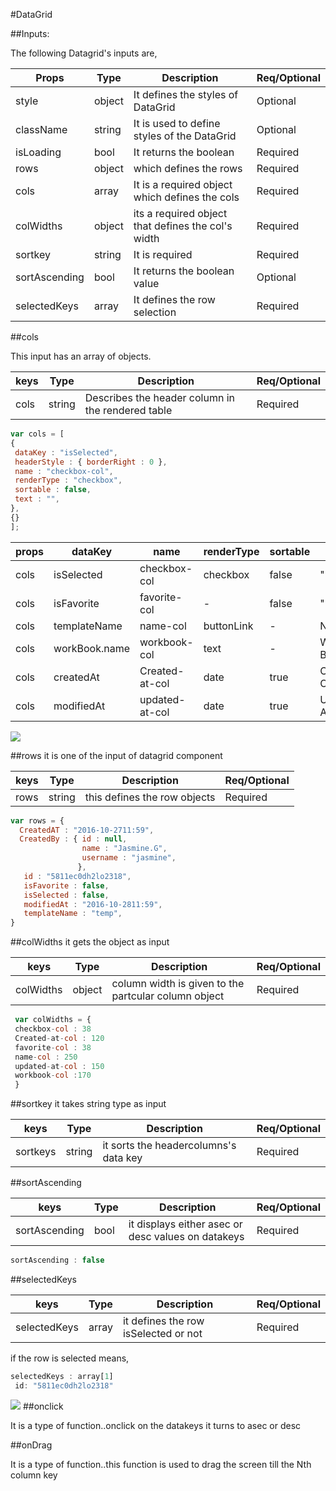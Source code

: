 #DataGrid

##Inputs:
 
The following Datagrid's inputs are,

Props | Type | Description |Req/Optional
----------|--------|---------------|------
style | object | It defines the styles of DataGrid|Optional
className | string | It is used to define styles of the DataGrid |Optional
isLoading | bool | It returns the boolean  |Required
rows | object | which defines the rows | Required
cols | array | It is a required object  which defines the cols |Required
colWidths | object | its a required object that defines the col's width |Required
sortkey | string | It is required |Required
sortAscending | bool | It returns the boolean value|Optional
selectedKeys | array | It defines the row selection |Required

##cols

This input has an array of objects.

keys | Type | Description | Req/Optional
--------|------|-----------|--------
cols | string | Describes the header column in the rendered table | Required

 ```javascript
var cols = [
 {
  dataKey : "isSelected",
  headerStyle : { borderRight : 0 },
  name : "checkbox-col",
  renderType : "checkbox",
  sortable : false,
  text : "",
},
{}
];
```


props | dataKey | name | renderType | sortable | text 
-------|-------|------|------------|----------|------
cols | isSelected | checkbox-col | checkbox | false |""
cols | isFavorite | favorite-col | - | false | ""
cols | templateName | name-col | buttonLink | - | Name
cols | workBook.name | workbook-col | text | - | Work Book
cols | createdAt | Created-at-col | date | true | Created On
cols | modifiedAt | updated-at-col | date | true | Updated At

![](https://github.com/Sharavanth/headoffice/blob/pagination-grid-docu/src/components/DataGrid/datagrid.PNG)

##rows
it is one of the input of datagrid component

keys | Type | Description | Req/Optional
--------|------|-----------|--------
rows | string | this defines the row objects | Required

```javascript
var rows = {
  CreatedAT : "2016-10-2711:59",
  CreatedBy : { id : null,
                name : "Jasmine.G",
                username : "jasmine",
               },
   id : "5811ec0dh2lo2318",
   isFavorite : false,
   isSelected : false,
   modifiedAt : "2016-10-2811:59",
   templateName : "temp",
}
````


##colWidths
it gets the object as input

keys | Type | Description |Req/Optional
---------|---------|---------|-------
colWidths | object | column width is given to the partcular column object|Required

```javascript
 var colWidths = {
 checkbox-col : 38
 Created-at-col : 120
 favorite-col : 38
 name-col : 250
 updated-at-col : 150
 workbook-col :170
 }
```

##sortkey
it takes string type as input

keys | Type | Description |Req/Optional
---------|---------|---------|-------
sortkeys | string | it sorts the headercolumns's data key|Required


##sortAscending

keys |Type | Description | Req/Optional
-------|------|---------|--------
 sortAscending | bool |it displays either asec or desc values on datakeys|Required

```javascript
sortAscending : false
```
##selectedKeys

keys |Type | Description | Req/Optional
-------|------|---------|--------
 selectedKeys | array | it defines the row isSelected or not | Required
 
 if the row is selected means,
 
 ```javascript
 selectedKeys : array[1]
  id: "5811ec0dh2lo2318"
 ````
![](https://github.com/Sharavanth/headoffice/blob/pagination-grid-docu/src/components/DataGrid/datagrid2.PNG)
##onclick

It is a type of function..onclick on the datakeys it turns to asec or desc

##onDrag

It is a type of function..this function is used to drag the screen till the Nth column key
